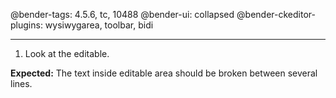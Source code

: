 @bender-tags: 4.5.6, tc, 10488
@bender-ui: collapsed
@bender-ckeditor-plugins: wysiwygarea, toolbar, bidi

----

1. Look at the editable.

**Expected:** The text inside editable area should be broken between several lines.
